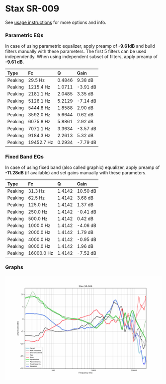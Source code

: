 # Stax SR-009
See [usage instructions](https://github.com/jaakkopasanen/AutoEq#usage) for more options and info.

### Parametric EQs
In case of using parametric equalizer, apply preamp of **-9.61dB** and build filters manually
with these parameters. The first 5 filters can be used independently.
When using independent subset of filters, apply preamp of **-9.61 dB**.

| Type    | Fc         |      Q | Gain     |
|:--------|:-----------|:-------|:---------|
| Peaking | 29.5 Hz    | 0.4846 | 9.38 dB  |
| Peaking | 1215.4 Hz  | 1.0711 | -3.91 dB |
| Peaking | 2181.1 Hz  | 2.0485 | 3.35 dB  |
| Peaking | 5126.1 Hz  | 5.2129 | -7.14 dB |
| Peaking | 5444.8 Hz  | 1.8588 | 2.90 dB  |
| Peaking | 3592.0 Hz  | 5.6644 | 0.62 dB  |
| Peaking | 6075.8 Hz  | 5.8861 | 2.92 dB  |
| Peaking | 7071.1 Hz  | 3.3634 | -3.57 dB |
| Peaking | 9184.3 Hz  | 2.2613 | 5.32 dB  |
| Peaking | 19452.7 Hz | 0.2934 | -7.79 dB |

### Fixed Band EQs
In case of using fixed band (also called graphic) equalizer, apply preamp of **-11.28dB**
(if available) and set gains manually with these parameters.

| Type    | Fc         |      Q | Gain     |
|:--------|:-----------|:-------|:---------|
| Peaking | 31.3 Hz    | 1.4142 | 10.50 dB |
| Peaking | 62.5 Hz    | 1.4142 | 3.68 dB  |
| Peaking | 125.0 Hz   | 1.4142 | 1.37 dB  |
| Peaking | 250.0 Hz   | 1.4142 | -0.41 dB |
| Peaking | 500.0 Hz   | 1.4142 | 0.42 dB  |
| Peaking | 1000.0 Hz  | 1.4142 | -4.06 dB |
| Peaking | 2000.0 Hz  | 1.4142 | 1.79 dB  |
| Peaking | 4000.0 Hz  | 1.4142 | -0.95 dB |
| Peaking | 8000.0 Hz  | 1.4142 | 1.96 dB  |
| Peaking | 16000.0 Hz | 1.4142 | -7.52 dB |

### Graphs
![](./Stax%20SR-009.png)